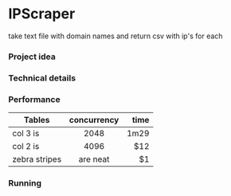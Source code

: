 # IPScraper
take text file with domain names and return csv with ip's for each


### Project idea


### Technical details


### Performance

| Tables        | concurrency   | time  |
| ------------- |:-------------:| -----:|
| col 3 is      | 2048          |  1m29 |
| col 2 is      | 4096          |   $12 |
| zebra stripes | are neat      |    $1 |


### Running